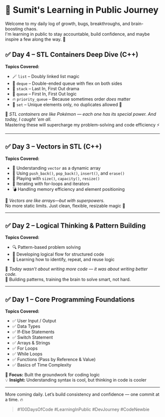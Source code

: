# 🧠 Sumit's Learning in Public Journey

Welcome to my daily log of growth, bugs, breakthroughs, and brain-boosting chaos.  
I'm learning in public to stay accountable, build confidence, and maybe inspire a few along the way. 🚀

## ✅ Day 4 – STL Containers Deep Dive (C++)

**Topics Covered:**
- 🪄 `list` – Doubly linked list magic  
- 🧱 `deque` – Double-ended queue with flex on both sides  
- 🥞 `stack` – Last In, First Out drama  
- 🧾 `queue` – First In, First Out logic  
- 🔥 `priority_queue` – Because sometimes order *does* matter  
- 🧺 `set` – Unique elements only, no duplicates allowed 🎫  

💬 *STL containers are like Pokémon — each one has its special power. And today, I caught 'em all.*  
Mastering these will supercharge my problem-solving and code efficiency ⚡

---

## ✅ Day 3 – Vectors in STL (C++)

**Topics Covered:**
- 🧠 Understanding `vector` as a dynamic array  
- 🔁 Using `push_back()`, `pop_back()`, `insert()`, and `erase()`  
- 📏 Playing with `size()`, `capacity()`, `resize()`  
- 🧭 Iterating with for-loops and iterators  
- 💣 Handling memory efficiency and element positioning  

💬 *Vectors are like arrays—but with superpowers.*  
No more static limits. Just clean, flexible, resizable magic 💫

---

## ✅ Day 2 – Logical Thinking & Pattern Building

**Topics Covered:**
- 🔍 Pattern-based problem solving  
- 🧠 Developing logical flow for structured code  
- 📌 Learning how to identify, repeat, and reuse logic  

💬 *Today wasn’t about writing more code — it was about writing better code.*  
🧱 Building patterns, training the brain to solve smart, not hard.

---

## ✅ Day 1 – Core Programming Foundations

**Topics Covered:**
- ✅ User Input / Output  
- ✅ Data Types  
- ✅ If-Else Statements  
- ✅ Switch Statement  
- ✅ Arrays & Strings  
- ✅ For Loops  
- ✅ While Loops  
- ✅ Functions (Pass by Reference & Value)  
- ✅ Basics of Time Complexity  

🧩 **Focus:** Built the groundwork for coding logic  
💡 **Insight:** Understanding syntax is cool, but thinking in code is cooler

---

More coming daily. Let’s build consistency and confidence — one commit at a time. 🔥

> #100DaysOfCode #LearningInPublic #DevJourney #CodeNewbie
